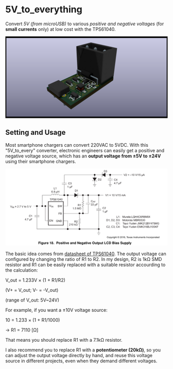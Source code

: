# 5V_to_everything

Convert *5V (from microUSB)* to various *positive and negative voltages* (for **small currents** only) at low cost with the TPS61040.

![ ](5V_to_everything.png)

## Setting and Usage

Most smartphone chargers can convert 220VAC to 5VDC. With this "5V_to_every" converter, electronic engineers can easily get a positive and negative voltage source, which has an **output voltage from ±5V to ±24V** using their smartphone chargers.

![ ](Figure18_TPS61040.png)

The basic idea comes from [datasheet of TPS61040](https://www.ti.com/lit/ds/symlink/tps61040.pdf). The output voltage can configured by changing the ratio of R1 to R2. In my design, R2 is 1kΩ SMD resistor and R1 can be easily replaced with a suitable resistor accourding to the calculation:

V_out = 1.233V × (1 + R1/R2) 

(V+ = V_out; V- = -V_out)

(range of V_out: 5V~24V)

For example, if you want a ±10V voltage source:

10 = 1.233 × (1 + R1/1000)

→ R1 = 7110 [Ω]

That means you should replace R1 with a 7.1kΩ resistor.

I also recommend you to replace R1 with a **potentiometer (20kΩ)**, so you can adjust the output voltage directly by hand, and reuse this voltage source in different projects, even when they demand different voltages.
